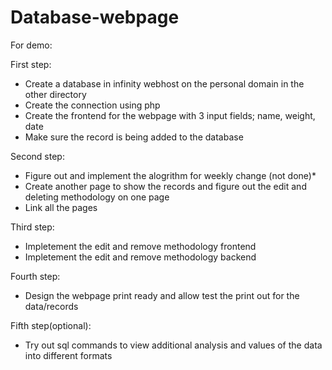 # Database-webpage
For demo:

First step:
- Create a database in infinity webhost on the personal domain in the other directory
- Create the connection using php
- Create the frontend for the webpage with 3 input fields; name, weight, date
- Make sure the record is being added to the database

Second step:
- Figure out and implement the alogrithm for weekly change (not done)*
- Create another page to show the records and figure out the edit and deleting methodology on one page
- Link all the pages

Third step:
- Impletement the edit and remove methodology frontend
- Impletement the edit and remove methodology backend

Fourth step:
- Design the webpage print ready and allow test the print out for the data/records

Fifth step(optional):
- Try out sql commands to view additional analysis and values of the data into different formats
